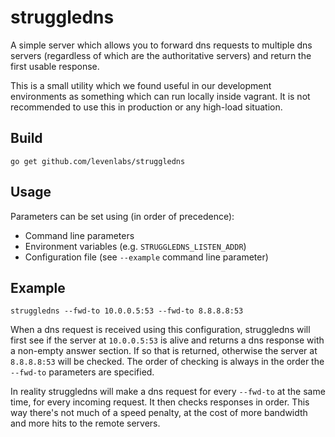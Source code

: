 # struggledns

A simple server which allows you to forward dns requests to multiple dns servers
(regardless of which are the authoritative servers) and return the first usable
response.

This is a small utility which we found useful in our development environments as
something which can run locally inside vagrant. It is not recommended to use
this in production or any high-load situation.

## Build

    go get github.com/levenlabs/struggledns

## Usage

Parameters can be set using (in order of precedence):

- Command line parameters
- Environment variables (e.g. `STRUGGLEDNS_LISTEN_ADDR`)
- Configuration file (see `--example` command line parameter)

## Example

    struggledns --fwd-to 10.0.0.5:53 --fwd-to 8.8.8.8:53

When a dns request is received using this configuration, struggledns will first
see if the server at `10.0.0.5:53` is alive and returns a dns response with a
non-empty answer section. If so that is returned, otherwise the server at
`8.8.8.8:53` will be checked. The order of checking is always in the order the
`--fwd-to` parameters are specified.

In reality struggledns will make a dns request for every `--fwd-to` at the same
time, for every incoming request. It then checks responses in order. This way
there's not much of a speed penalty, at the cost of more bandwidth and more hits
to the remote servers.
